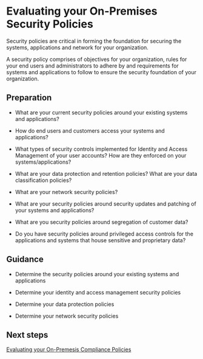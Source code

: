 # Evaluating your On-Premises Security Policies 

Security policies are critical in forming the foundation for securing the systems, applications and network for your organization. 


A security policy comprises of objectives for your organization, rules for your end users and administrators to adhere by and requirements for systems and applications to follow to ensure the security foundation of your organization. 
 


## Preparation 



- What are your current security policies around your existing systems and applications? 


- How do end users and customers access your systems and applications? 


- What types of security controls implemented for Identity and Access Management of your user accounts? How are they enforced on your systems/applications? 


- What are your data protection and retention policies? What are your data classification policies? 


- What are your network security policies? 


- What are your security policies around security updates and patching of your systems and applications? 


- What are you security policies around segregation of customer data? 


- Do you have security policies around privileged access controls for the applications and systems that house sensitive and proprietary data? 




## Guidance 

 

- Determine the security policies around your existing systems and applications 


- Determine your identity and access management security policies 


- Determine your data protection policies 


- Determine your network security policies 



 


 


## Next steps 

[Evaluating your On-Premesis Compliance Policies](Evaluating-your-On-Premise-Compliance-Policies.md)
